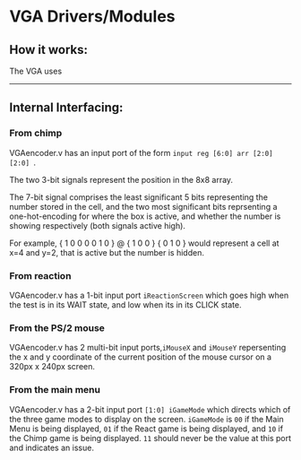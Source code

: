 # VGA Drivers/Modules

## How it works:

The VGA uses



---
## Internal Interfacing:

### From chimp

VGAencoder.v has an input port of the form `input reg [6:0] arr [2:0] [2:0] `.

The two 3-bit signals represent the position in the 8x8 array.

The 7-bit signal comprises the least significant 5 bits representing the number stored in the cell, and the two most significant bits reprsenting a one-hot-encoding for where the box is active, and whether the number is showing respectively (both signals active high).

For example, { 1 0 0 0 0 1 0 } @ { 1 0 0 } { 0 1 0 } would represent a cell at x=4 and y=2, that is active but the number is hidden.

### From reaction

VGAencoder.v has a 1-bit input port `iReactionScreen` which goes high when the test is in its WAIT state, and low when its in its CLICK state.

### From the PS/2 mouse

VGAencoder.v has 2 multi-bit input ports,`iMouseX` and `iMouseY` repersenting the x and y coordinate of the current position of the mouse cursor on a 320px x 240px screen.

### From the main menu

VGAencoder.v has a 2-bit input port `[1:0] iGameMode` which directs which of the three game modes to display on the screen. `iGameMode` is `00` if the Main Menu is being displayed, `01` if the React game is being displayed, and `10` if the Chimp game is being displayed. `11` should never be the value at this port and indicates an issue.




